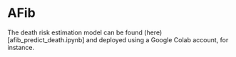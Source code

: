 # AFib

The death risk estimation model can be found (here)[afib_predict_death.ipynb] and deployed using a Google Colab account, for instance.
